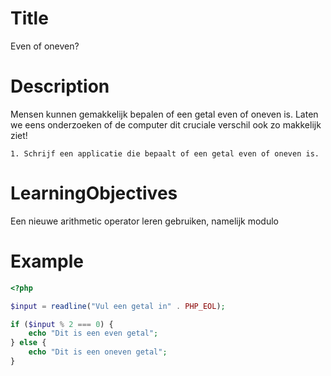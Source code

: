 # Title
Even of oneven? 

# Description
Mensen kunnen gemakkelijk bepalen of een getal even of oneven is. Laten we eens onderzoeken of de computer dit cruciale verschil ook zo makkelijk ziet!


```steps
1. Schrijf een applicatie die bepaalt of een getal even of oneven is.
```

# LearningObjectives
Een nieuwe arithmetic operator leren gebruiken, namelijk modulo


# Example
```php
<?php

$input = readline("Vul een getal in" . PHP_EOL);

if ($input % 2 === 0) {
    echo "Dit is een even getal";
} else {
    echo "Dit is een oneven getal";
}
```